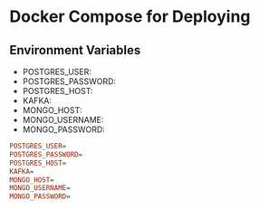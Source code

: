 # Docker Compose for Deploying

## Environment Variables
- POSTGRES_USER:
- POSTGRES_PASSWORD:
- POSTGRES_HOST:
- KAFKA:
- MONGO_HOST:
- MONGO_USERNAME:
- MONGO_PASSWORD:

```ini
POSTGRES_USER=
POSTGRES_PASSWORD=
POSTGRES_HOST=
KAFKA=
MONGO_HOST=
MONGO_USERNAME=
MONGO_PASSWORD=
```
